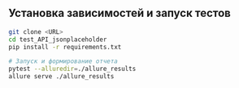 ## Установка зависимостей и запуск тестов

```sh
git clone <URL>
cd test_API_jsonplaceholder
pip install -r requirements.txt

# Запуск и формирование отчета
pytest --alluredir=./allure_results
allure serve ./allure_results
```
 
 
